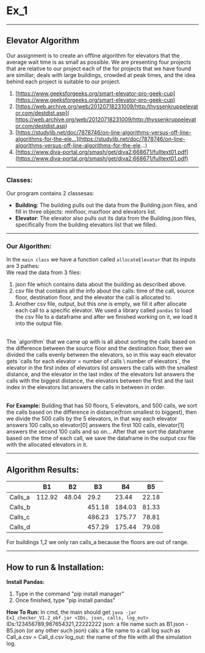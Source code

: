 # Ex_1
---
## Elevator Algorithm 
Our assignment is to create an offline algorithm for elevators that the average wait time is as small as possible.
We are presenting four projects that are relative to our project each of the for projects that we have found are simillar; deals with large buildings, crowded at peak times, and the idea behind each project is suitable to our project. 
1) [https://www.geeksforgeeks.org/smart-elevator-pro-geek-cup](https://www.geeksforgeeks.org/smart-elevator-pro-geek-cup)
2) [https://web.archive.org/web/20120718231009/http:/thyssenkruppelevator.com/destdist.asp]( https://web.archive.org/web/20120718231009/http:/thyssenkruppelevator.com/destdist.asp)
3) [https://studylib.net/doc/7878746/on-line-algorithms-versus-off-line-algorithms-for-the-ele...](https://studylib.net/doc/7878746/on-line-algorithms-versus-off-line-algorithms-for-the-ele...)
4) [https://www.diva-portal.org/smash/get/diva2:668671/fulltext01.pdf](https://www.diva-portal.org/smash/get/diva2:668671/fulltext01.pdf)
---
### Classes:
Our program contains 2 classesas:
- __Building__: The building pulls out the data from the Building.json files, and fill in three objects: minfloor, maxfloor and elevators list.
- __Elevator__: The elevator also pulls out its data from the Building.json files, specifically from the building elevators list that we filled.
---
### Our Algorithm:
In the `main class` we have a function called `allocateElevator` that its inputs are 3 pathes: <br>
We read the data from 3 files:
1) json file which contains data about the building as described above.
2) csv file that contains all the info about the calls: time of the call, source floor, destination floor, and the elevator the call is allocated to.
3) Another csv file, output, but this one is empty, we fill it after allocate each call to a specific elevator. 
We used a library called `pandas` to load the csv file to a dataframe and after we finished working on it, we load it into the output file.
<br>
The `algorithm` that we came up with is all about sorting the calls based on the difference between the source floor and the destination floor, then we divided the calls evenly between the elevators, so in this way each elevator gets `calls for each elevator = number of calls \ number of elevators`, the elevator in the first index of elevators list answers the calls with the smallest distance, and the elevator in the last index of the elevators list answers the calls with the biggest distance, the elevators between the first and the last index in the elevators list answers the calls in between in order.<br><br>

**For Example:** Building that has 50 floors, 5 elevators, and 500 calls, we sort the calls based on the difference in distance(from smallest to biggest), then we divide the 500 calls by the 5 elevators, in that way each elevator answers 100 calls,so elevator[0] answers the first 100 calls, elevator[1] answers the second 100 calls and so on...
After that we sort the dataframe based on the time of each call, we save the dataframe in the output csv file with the allocated elevators in it. <br>

---
## Algorithm Results:

|   	    | B1     |	B2	| B3   |	B4  |	B5   |
|---------|--------|------|------|------|------|
| Calls_a |	112.92 |48.04 | 29.2 |23.44 |22.18|
| Calls_b	|		     |      |451.18|184.03|81.33|
| Calls_c	|		     |      |486.23|175.77|78.81|
| Calls_d	|		     |      |457.29|175.44|79.08|

For buildings 1,2 we only ran calls_a because the floors are out of range.

---
## How to run & Installation:

__Install Pandas:__ 
1) Type in the command "pip install manager"
2) Once finished, type "pip install pandas"

__How To Run:__
In cmd, the main should get `java -jar Ex1_checker_V1.2_obf.jar <IDs, json, calls, log_out>`
IDs:123456789,987654321,22222222
json: a file name such as B1.json - B5.json (or any other such json)
cals: a file name to a call log such as Call_a.csv = Call_d.csv
log_out: the name of the file with all the simulation log.



